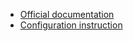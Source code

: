 - [Official documentation](https://cloud.google.com/)
- [Configuration instruction](https://firebase.google.com/docs/android/setup)